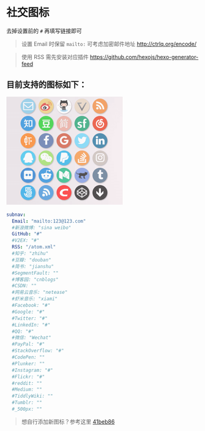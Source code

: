 # 社交图标

去掉设置前的 `#` 再填写链接即可


<blockquote class="note">
    设置 Email 时保留 <code>mailto:</code>
  可考虑加密邮件地址 <a href="http://ctrlq.org/encode/" target="_blank">http://ctrlq.org/encode/</a>
</blockquote>

<blockquote class="note">
    使用 RSS 需先安装对应插件 <a href="https://github.com/hexojs/hexo-generator-feed" target="_blank">https://github.com/hexojs/hexo-generator-feed</a>
</blockquote>

## 目前支持的图标如下：

![社交图标](/src/social-icon.png)

```yaml
subnav:
  Email: "mailto:123@123.com"
  #新浪微博: "sina weibo"
  GitHub: "#"
  #V2EX: "#"
  RSS: "/atom.xml"
  #知乎: "zhihu"
  #豆瓣: "douban"
  #简书: "jianshu"
  #SegmentFault: ""
  #博客园: "cnblogs"
  #CSDN: ""
  #网易云音乐: "netease"
  #虾米音乐: "xiami"
  #Facebook: "#"
  #Google: "#"
  #Twitter: "#"
  #LinkedIn: "#"
  #QQ: "#"
  #微信: "Wechat"
  #PayPal: "#"
  #StackOverflow: "#"
  #CodePen: ""
  #Plunker: ""
  #Instagram: "#"
  #Flickr: "#"
  #reddit: ""
  #Medium: ""
  #TiddlyWiki: ""
  #Tumblr: ""
  #_500px: ""
```

<blockquote class="example">
    想自行添加新图标？参考这里 <a href="https://github.com/MOxFIVE/hexo-theme-yelee/commit/41beb86dd348c659bec430339842561f74e16d28" target="_blank">41beb86</a>
</blockquote>